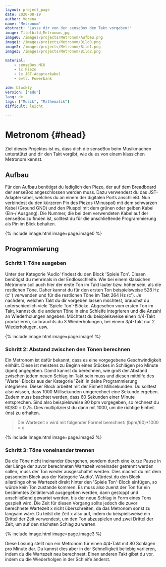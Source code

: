 ```yaml
---
layout: project_page  
date: 2020-08-19  
author: Verena
name: "Metronom"
abstract: "Lasse dir von der senseBox den Takt vorgeben!" 
image: Titelbild_Metronom.jpg
image0: /images/projects/Metronom/Aufbau.png
image1: /images/projects/Metronom/Bild0.png
image2: /images/projects/Metronom/Bild1.png
image3: /images/projects/Metronom/Bild2.png

material: 
    - senseBox MCU 
    - 1x Piezo
    - 1x JST-Adapterkabel  
    - evtl. Powerbank

ide: blockly
version: ["edu"]    
lang: de 
tags: ["Musik", "Mathematik"] 
difficult: leicht

---
```

# Metronom {#head}
Ziel dieses Projektes ist es, dass dich die senseBox beim Musikmachen unterstützt und dir den Takt vorgibt, wie du es von einem klassichen Metronom kennst.  

## Aufbau
Für den Aufbau benötigst du lediglich den Piezo, der auf dem Breadboard der senseBox angeschlossen werden muss. Dazu verwendest du das JST-Adapterkabel, welches du an einem der digitalen Ports anschließt. Nun verbindest du den kürzeren Pin des Piezos (Minuspol) mit dem schwarzen Kabel (Ground GND) und den Pluspol mit dem grünen oder gelben Kabel (Ein-/ Ausgang). Die Nummer, die bei dem verwendeten Kabel auf der senseBox zu finden ist, solltest du für die anschließende Programmierung als Pin im Blick behalten.  

{% include image.html image=page.image0 %}

## Programmierung
### Schritt 1: Töne ausgeben
Unter der Kategorie 'Audio' findest du den Block 'Spiele Ton'. Diesen benötigst du mehrmals in der Endlosschleife. Wie bei einem klassichen Metronom soll auch hier der erste Ton im Takt lauter bzw. höher sein, als die restlichen Töne. Daher kannst du für den ersten Ton beispielsweise 528 Hz (c'') verwenden und für die restlichen Töne im Takt 264 Hz (c'). Je nachdem, welchen Takt du dir vorgeben lassen möchtest, brauchst du unterschiedlich viele 'Spiele Ton'-Blöcke. Abgesehen vom ersten Ton im Takt, kannst du die anderen Töne in eine Schleife integrieren und die Anzahl an Wiederholungen angeben. Möchtest du beispielsweise einen 4/4-Takt produzieren, so brauchts du 3 Wiederholungen, bei einem 3/4-Takt nur 2 Wiederholugen, usw. 

{% include image.html image=page.image1 %}


### Schritt 2: Abstand zwischen den Tönen berechnen
Ein Metronom ist dafür bekannt, dass es eine vorgegebene Geschwindigkeit einhält. Diese ist meistens zu Beginn eines Stückes in Schlägen pro Minute (bpm) angegeben. Damit kannst du berechnen, wie groß der Abstand zwischen jedem neuen Schlag im Takt sein muss und diesen mithilfe des 'Warte'-Blocks aus der Kategorie 'Zeit' in deine Programmierung integrieren. Dieser Block arbeitet mit der Einheit Millisekunden. Du solltest also wissen, dass 1000 Millisekunden umgerechnet eine Sekunde ergeben. Zudem muss beachtet werden, dass 60 Sekunden einer Minute entsprechen. Sind also beispielsweise 80 bpm vorgegeben, so rechnest du 60/80 = 0,75. Dies multiplizierst du dann mit 1000, um die richtige Einheit (ms) zu erhalten. 

> Die Wartezeit x wird mit folgender Formel berechnet: (bpm/60)*1000 = x 

{% include image.html image=page.image2 %}

### Schritt 3: Töne voneinander trennen
Da die Töne nicht ineinander übergehen, sondern durch eine kurze Pause in der Länge der zuvor berechneten Wartezeit voneinader getrennt werden sollen, muss der Ton wieder ausgeschaltet werden. Dies machst du mit dem passenden Block aus der Kategorie 'Audio'. Würdest du den Block allerdings ohne Wartezeit direkt hinter den 'Spiele Ton'-Block einfügen, so würde kein Ton zustande kommen. Es muss also zuerst der Ton für ein bestimmtes Zeitintervall ausgegeben werden, dann gestoppt und anschließend gewartet werden, bis der neue Schlag in Form eines Tons gespielt wird. Die Zeit für diesen Vorgang sollte jedoch die zuvor berechnete Wartezeit x nicht überschreiten, da das Metronom sonst zu langsam wäre. Du teilst die Zeit x also auf, indem du beispielsweise ein Drittel der Zeit verwendest, um den Ton abzuspielen und zwei Drittel der Zeit, um auf den nächsten Schlag zu warten. 

{% include image.html image=page.image3 %}

Diese Lösung stellt nun ein Metronom für einen 4/4-Takt mit 80 Schlägen pro Minute dar. Du kannst dies aber in der Schnelligkeit beliebig variieren, indem du die Wartezeit neu berechnest. Einen anderen Takt gibst du vor, indem du die Wiederholgen in der Schleife änderst.  
